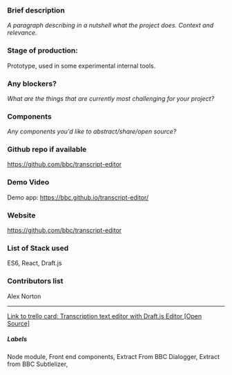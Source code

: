 
### Brief description 
*A paragraph describing in a nutshell what the project does. Context and relevance.*

### Stage of production: 

Prototype, used in some experimental internal tools.

### Any blockers? 
*What are the things that are currently most challenging for your project?*

### Components 
*Any components you'd like to abstract/share/open source?*

### Github repo if available

https://github.com/bbc/transcript-editor

### Demo Video 

Demo app:
https://bbc.github.io/transcript-editor/

### Website 

https://github.com/bbc/transcript-editor

### List of Stack used 

ES6, React, Draft.js

### Contributors list 

Alex Norton

---

[Link to trello card: Transcription text editor with Draft.js Editor [Open Source]](https://trello.com/c/3f35GNS2)

##### Labels

Node module, Front end components, Extract From BBC Dialogger, Extract from BBC Subtlelizer, 